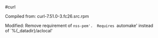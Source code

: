 #curl

Compiled from: curl-7.51.0-3.fc26.src.rpm

Modified: Remove requirement of `nss-pem'.  Requires `automake' instead of `%{_datadir}/aclocal'
